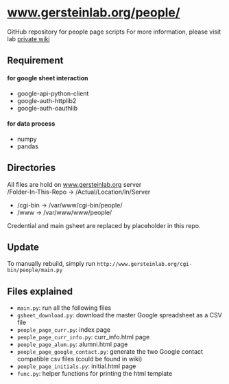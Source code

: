 # www.gersteinlab.org/people/

GitHub repository for people page scripts
For more information, please visit lab [private wiki](http://wiki.gersteinlab.org/labinfo/People_Page)

## Requirement
#### for google sheet interaction
- google-api-python-client
- google-auth-httplib2
- google-auth-oauthlib
#### for data process
- numpy
- pandas


## Directories
All files are hold on www.gersteinlab.org server  
/Folder-In-This-Repo -> /Actual/Location/In/Server
* /cgi-bin -> /var/www/cgi-bin/people/
* /www -> /var/www/www/people/

Credential and main gsheet are replaced by placeholder in this repo.

## Update

To manually rebuild, simply run `http://www.gersteinlab.org/cgi-bin/people/main.py`

## Files explained

* `main.py`: run all the following files
* `gsheet_download.py`: download the master Google spreadsheet as a CSV file
* `people_page_curr.py`: index page
* `people_page_curr_info.py`: curr_info.html page
* `people_page_alum.py`: alumni.html page
* `people_page_google_contact.py`: generate the two Google contact compatible csv files (could be found in wiki)
* `people_page_initials.py`: initial.html page
* `func.py`: helper functions for printing the html template

